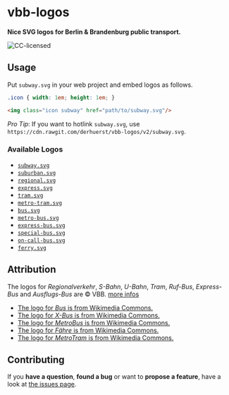 # vbb-logos

**Nice SVG logos for Berlin & Brandenburg public transport.**

![CC-licensed](https://img.shields.io/github/license/derhuerst/vbb-logos.svg)


## Usage

Put `subway.svg` in your web project and embed logos as follows.

```css
.icon { width: 1em; height: 1em; }
```

```html
<img class="icon subway" href="path/to/subway.svg"/>
```

*Pro Tip*: If you want to hotlink `subway.svg`, use `https://cdn.rawgit.com/derhuerst/vbb-logos/v2/subway.svg`.

### Available Logos

- [`subway.svg`](subway.svg)
- [`suburban.svg`](suburban.svg)
- [`regional.svg`](regional.svg)
- [`express.svg`](express.svg)
- [`tram.svg`](tram.svg)
- [`metro-tram.svg`](metro-tram.svg)
- [`bus.svg`](bus.svg)
- [`metro-bus.svg`](metro-bus.svg)
- [`express-bus.svg`](express-bus.svg)
- [`special-bus.svg`](special-bus.svg)
- [`on-call-bus.svg`](on-call-bus.svg)
- [`ferry.svg`](ferry.svg)



## Attribution

The logos for *Regionalverkehr*, *S-Bahn*, *U-Bahn*, *Tram*, *Ruf-Bus*, *Express-Bus* and *Ausflugs-Bus* are © VBB. [more infos](http://www.vbb.de/de/article/ueber-uns/media-service/produktsignets/3306.html)

- [The logo for *Bus* is from Wikimedia Commons.](https://commons.wikimedia.org/wiki/File:BUS-Logo-BVG.svg)
- [The logo for *X-Bus* is from Wikimedia Commons.](https://commons.wikimedia.org/wiki/File:X-Bus_VBB.svg)
- [The logo for *MetroBus* is from Wikimedia Commons.](https://commons.wikimedia.org/wiki/File:MetroBus.svg)
- [The logo for *Fähre* is from Wikimedia Commons.](https://commons.wikimedia.org/wiki/File:F%C3%A4hre-Logo-BVG.svg)
- [The logo for *MetroTram* is from Wikimedia Commons.](https://commons.wikimedia.org/wiki/File:MetroTram.svg)

## Contributing

If you **have a question**, **found a bug** or want to **propose a feature**, have a look at [the issues page](https://github.com/derhuerst/vbb-logos/issues).
